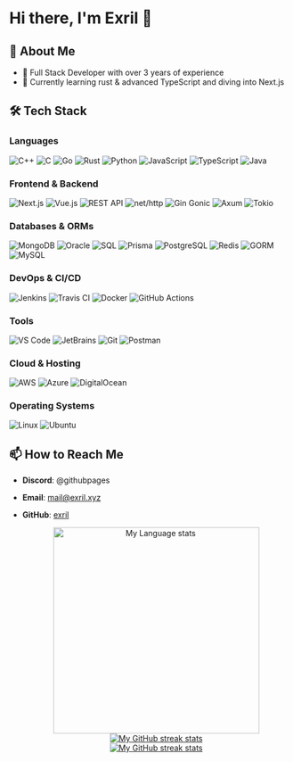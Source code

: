 # Hi there, I'm Exril 👋

## 🚀 About Me
- 💼 Full Stack Developer with over 3 years of experience
- 🌱 Currently learning rust & advanced TypeScript and diving into Next.js

## 🛠️ Tech Stack

### Languages
![C++](https://img.shields.io/badge/C++-00599C?style=for-the-badge&logo=c%2B%2B&logoColor=white)
![C](https://img.shields.io/badge/C-00599C?style=for-the-badge&logo=c&logoColor=white)
![Go](https://img.shields.io/badge/Go-00ADD8?style=for-the-badge&logo=go&logoColor=white)
![Rust](https://img.shields.io/badge/Rust-000000?style=for-the-badge&logo=rust&logoColor=white)
![Python](https://img.shields.io/badge/Python-3776AB?style=for-the-badge&logo=python&logoColor=white)
![JavaScript](https://img.shields.io/badge/JavaScript-F7DF1E?style=for-the-badge&logo=javascript&logoColor=black)
![TypeScript](https://img.shields.io/badge/TypeScript-007ACC?style=for-the-badge&logo=typescript&logoColor=white)
![Java](https://img.shields.io/badge/Java-007396?style=for-the-badge&logo=openjdk&logoColor=white)

### Frontend & Backend
![Next.js](https://img.shields.io/badge/Next.js-000000?style=for-the-badge&logo=nextdotjs&logoColor=white)
![Vue.js](https://img.shields.io/badge/Vue.js-4FC08D?style=for-the-badge&logo=vue.js&logoColor=white)
![REST API](https://img.shields.io/badge/REST%20API-02569B?style=for-the-badge&logo=postman&logoColor=white)
![net/http](https://img.shields.io/badge/net%2Fhttp-00ADD8?style=for-the-badge&logo=go&logoColor=white)
![Gin Gonic](https://img.shields.io/badge/Gin_Gonic-00ADD8?style=for-the-badge&logo=go&logoColor=white)
![Axum](https://img.shields.io/badge/Axum-7C3AED?style=for-the-badge&logo=rust&logoColor=white)
![Tokio](https://img.shields.io/badge/Tokio-333333?style=for-the-badge&logo=rust&logoColor=white)

### Databases & ORMs
![MongoDB](https://img.shields.io/badge/MongoDB-47A248?style=for-the-badge&logo=mongodb&logoColor=white)
![Oracle](https://img.shields.io/badge/Oracle-F80000?style=for-the-badge&logo=oracle&logoColor=white)
![SQL](https://img.shields.io/badge/SQL-4479A1?style=for-the-badge&logo=postgresql&logoColor=white)
![Prisma](https://img.shields.io/badge/Prisma-2D3748?style=for-the-badge&logo=prisma&logoColor=white)
![PostgreSQL](https://img.shields.io/badge/PostgreSQL-336791?style=for-the-badge&logo=postgresql&logoColor=white)
![Redis](https://img.shields.io/badge/Redis-DC382D?style=for-the-badge&logo=redis&logoColor=white)
![GORM](https://img.shields.io/badge/GORM-00ADD8?style=for-the-badge&logo=go&logoColor=white)
![MySQL](https://img.shields.io/badge/MySQL-4479A1?style=for-the-badge&logo=mysql&logoColor=white)

### DevOps & CI/CD
![Jenkins](https://img.shields.io/badge/Jenkins-D24939?style=for-the-badge&logo=jenkins&logoColor=white)
![Travis CI](https://img.shields.io/badge/Travis%20CI-3EAAAF?style=for-the-badge&logo=travis-ci&logoColor=white)
![Docker](https://img.shields.io/badge/Docker-2496ED?style=for-the-badge&logo=docker&logoColor=white)
![GitHub Actions](https://img.shields.io/badge/GitHub_Actions-2088FF?style=for-the-badge&logo=github-actions&logoColor=white)

### Tools
![VS Code](https://img.shields.io/badge/VS%20Code-007ACC?style=for-the-badge&logo=visual-studio-code&logoColor=white)
![JetBrains](https://img.shields.io/badge/JetBrains-000000?style=for-the-badge&logo=jetbrains&logoColor=white)
![Git](https://img.shields.io/badge/Git-F05032?style=for-the-badge&logo=git&logoColor=white)
![Postman](https://img.shields.io/badge/Postman-FF6C37?style=for-the-badge&logo=postman&logoColor=white)

### Cloud & Hosting
![AWS](https://img.shields.io/badge/AWS-232F3E?style=for-the-badge&logo=amazon-aws&logoColor=white)
![Azure](https://img.shields.io/badge/Azure-0078D4?style=for-the-badge&logo=microsoft-azure&logoColor=white)
![DigitalOcean](https://img.shields.io/badge/DigitalOcean-0080FF?style=for-the-badge&logo=digitalocean&logoColor=white)

### Operating Systems
![Linux](https://img.shields.io/badge/Linux-FCC624?style=for-the-badge&logo=linux&logoColor=black)
![Ubuntu](https://img.shields.io/badge/Ubuntu-E95420?style=for-the-badge&logo=ubuntu&logoColor=white)

## 📫 How to Reach Me
- **Discord**: @githubpages
- **Email**: mail@exril.xyz
- **GitHub**: [exril](https://github.com/exril)



  <div align="center"> 
    <a href="https://github.com/exril#gh-dark-mode-only">
      <img
        src="https://github-readme-stats-steel-omega.vercel.app/api/top-langs/?username=exril&layout=pie&icon_color=2d77dc&title_color=2d77dc&text_color=ffffff&bg_color=0d1117&hide_border=true&langs_count=10#gh-dark-mode-only"
        alt="My Language stats"
        height="370"
      />
    </a>
  </div>
  
  <!-- Streal stats (Light mode) -->
  <div align="center">
    <a href="https://github.com/exril#gh-light-mode-only">
      <img
         src="https://github-readme-streak-stats-phi-opal.vercel.app/?user=exril&locale=en&type=svg&hide_border=true&fire=2d77dc&ring=2d77dc&currStreakLabel=000000"
         alt="My GitHub streak stats"
       />
    </a>
  </div>
  
  
  
  <!-- Streal stats (Dark mode) -->
  <div align="center">
    <a href="https://github.com/exril#gh-dark-mode-only">
      <img
         src="https://github-readme-streak-stats-phi-opal.vercel.app/?user=exril&background=0d1117&currStreakNum=ffffff&sideNums=ffffff&currStreakLabel=ffffff&sideLabels=ffffff&dates=ffffff&fire=2d77dc&ring=2d77dc&locale=en&type=svg&hide_border=true"
         alt="My GitHub streak stats"
       />
    </a>
  </div>
  <br />
  <br />
